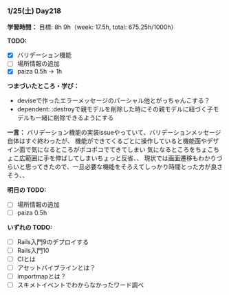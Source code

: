 ### 1/25(土) Day218

**学習時間：**
目標: 8h
9h（week: 17.5h, total: 675.25h/1000h）

**TODO:**

- [x] バリデーション機能
- [ ] 場所情報の追加
- [x] paiza 0.5h -> 1h

**つまづいたところ・学び：**
- deviseで作ったエラーメッセージのパーシャル他とがっちゃんこする？
- dependent: :destroyで親モデルを削除した時にその親モデルに紐づく子モデルも一緒に削除できるようにする

**一言：**
バリデーション機能の実装issueやっていて、バリデーションメッセージ自体はすぐ終わったが、
機能ができてくるごとに操作していると機能面やデザイン面で気になるところがポコポコでてきてしまい
気になるところをちょこちょこ広範囲に手を伸ばしてしまいちょっと反省、、
現状では画面遷移もわかりづらいと思ってきたので、一旦必要な機能をそろえてしっかり時間とった方が良さそう、、

**明日の TODO:**

- [ ] 場所情報の追加
- [ ] paiza 0.5h

**いずれの TODO:**

- [ ] Rails入門9のデプロイする
- [ ] Rails入門10
- [ ] CIとは
- [ ] アセットパイプラインとは？
- [ ] importmapとは？
- [ ] スキメトイベントでわからなかったワード調べ
